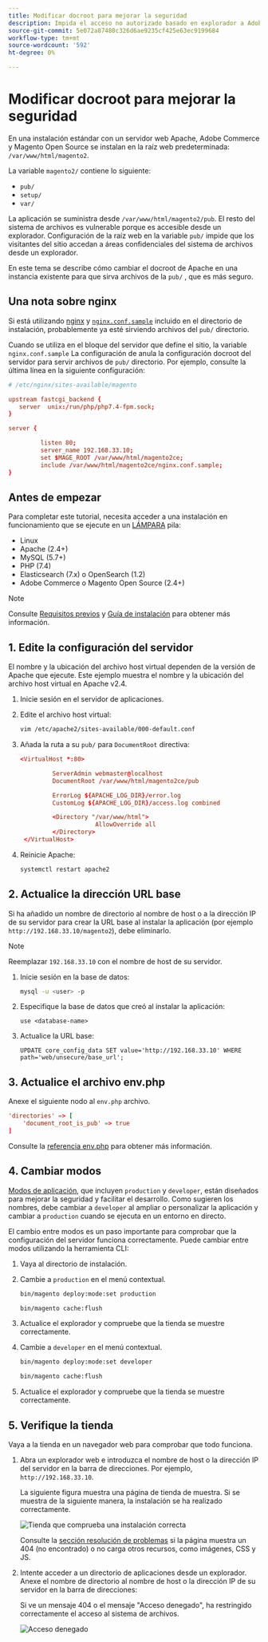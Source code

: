 ```yaml
---
title: Modificar docroot para mejorar la seguridad
description: Impida el acceso no autorizado basado en explorador a Adobe Commerce o al sistema de archivos local del Magento Open Source.
source-git-commit: 5e072a87480c326d6ae9235cf425e63ec9199684
workflow-type: tm+mt
source-wordcount: '592'
ht-degree: 0%

---
```



# Modificar docroot para mejorar la seguridad

En una instalación estándar con un servidor web Apache, Adobe Commerce y Magento Open Source se instalan en la raíz web predeterminada: `/var/www/html/magento2`.

La variable `magento2/` contiene lo siguiente:

- `pub/`
- `setup/`
- `var/`

La aplicación se suministra desde `/var/www/html/magento2/pub`. El resto del sistema de archivos es vulnerable porque es accesible desde un explorador.
Configuración de la raíz web en la variable `pub/` impide que los visitantes del sitio accedan a áreas confidenciales del sistema de archivos desde un explorador.

En este tema se describe cómo cambiar el docroot de Apache en una instancia existente para que sirva archivos de la `pub/` , que es más seguro.

## Una nota sobre nginx

Si está utilizando [nginx](../prerequisites/web-server/nginx.md) y [`nginx.conf.sample`](https://github.com/magento/magento2/blob/2.4/nginx.conf.sample) incluido en el directorio de instalación, probablemente ya esté sirviendo archivos del `pub/` directorio.

Cuando se utiliza en el bloque del servidor que define el sitio, la variable `nginx.conf.sample` La configuración de anula la configuración docroot del servidor para servir archivos de `pub/` directorio. Por ejemplo, consulte la última línea en la siguiente configuración:

```conf
# /etc/nginx/sites-available/magento

upstream fastcgi_backend {
   server  unix:/run/php/php7.4-fpm.sock;
}

server {

         listen 80;
         server_name 192.168.33.10;
         set $MAGE_ROOT /var/www/html/magento2ce;
         include /var/www/html/magento2ce/nginx.conf.sample;
}
```

## Antes de empezar

Para completar este tutorial, necesita acceder a una instalación en funcionamiento que se ejecute en un [LÁMPARA](https://en.wikipedia.org/wiki/LAMP_(software_bundle)) pila:

- Linux
- Apache (2.4+)
- MySQL (5.7+)
- PHP (7.4)
- Elasticsearch (7.x) o OpenSearch (1.2)
- Adobe Commerce o Magento Open Source (2.4+)

>[!NOTE]
>
>Consulte [Requisitos previos](../prerequisites/overview.md) y [Guía de instalación](../overview.md) para obtener más información.

## 1. Edite la configuración del servidor

El nombre y la ubicación del archivo host virtual dependen de la versión de Apache que ejecute. Este ejemplo muestra el nombre y la ubicación del archivo host virtual en Apache v2.4.

1. Inicie sesión en el servidor de aplicaciones.
1. Edite el archivo host virtual:

   ```bash
   vim /etc/apache2/sites-available/000-default.conf
   ```

1. Añada la ruta a su `pub/` para `DocumentRoot` directiva:

   ```conf
   <VirtualHost *:80>
   
            ServerAdmin webmaster@localhost
            DocumentRoot /var/www/html/magento2ce/pub
   
            ErrorLog ${APACHE_LOG_DIR}/error.log
            CustomLog ${APACHE_LOG_DIR}/access.log combined
   
            <Directory "/var/www/html">
                        AllowOverride all
            </Directory>
    </VirtualHost>
   ```

1. Reinicie Apache:

   ```bash
   systemctl restart apache2
   ```

## 2. Actualice la dirección URL base

Si ha añadido un nombre de directorio al nombre de host o a la dirección IP de su servidor para crear la URL base al instalar la aplicación (por ejemplo `http://192.168.33.10/magento2`), debe eliminarlo.

>[!NOTE]
>
>Reemplazar `192.168.33.10` con el nombre de host de su servidor.

1. Inicie sesión en la base de datos:

   ```bash
   mysql -u <user> -p
   ```

1. Especifique la base de datos que creó al instalar la aplicación:

   ```shell
   use <database-name>
   ```

1. Actualice la URL base:

   ```shell
   UPDATE core_config_data SET value='http://192.168.33.10' WHERE path='web/unsecure/base_url';
   ```

## 3. Actualice el archivo env.php

Anexe el siguiente nodo al `env.php` archivo.

```conf
'directories' => [
    'document_root_is_pub' => true
]
```

Consulte la [referencia env.php](../../configuration/reference/config-reference-envphp.md) para obtener más información.

## 4. Cambiar modos

[Modos de aplicación](../../configuration/bootstrap/application-modes.md), que incluyen `production` y `developer`, están diseñados para mejorar la seguridad y facilitar el desarrollo. Como sugieren los nombres, debe cambiar a `developer` al ampliar o personalizar la aplicación y cambiar a `production` cuando se ejecuta en un entorno en directo.

El cambio entre modos es un paso importante para comprobar que la configuración del servidor funciona correctamente. Puede cambiar entre modos utilizando la herramienta CLI:

1. Vaya al directorio de instalación.
1. Cambie a `production` en el menú contextual.

   ```bash
   bin/magento deploy:mode:set production
   ```

   ```bash
   bin/magento cache:flush
   ```

1. Actualice el explorador y compruebe que la tienda se muestre correctamente.
1. Cambie a `developer` en el menú contextual.

   ```bash
   bin/magento deploy:mode:set developer
   ```

   ```bash
   bin/magento cache:flush
   ```

1. Actualice el explorador y compruebe que la tienda se muestre correctamente.

## 5. Verifique la tienda

Vaya a la tienda en un navegador web para comprobar que todo funciona.

1. Abra un explorador web e introduzca el nombre de host o la dirección IP del servidor en la barra de direcciones. Por ejemplo, `http://192.168.33.10`.

   La siguiente figura muestra una página de tienda de muestra. Si se muestra de la siguiente manera, la instalación se ha realizado correctamente.

   ![Tienda que comprueba una instalación correcta](../../assets/installation/install-success_store.png)

   Consulte la [sección resolución de problemas](https://support.magento.com/hc/en-us/articles/360032994352) si la página muestra un 404 (no encontrado) o no carga otros recursos, como imágenes, CSS y JS.

1. Intente acceder a un directorio de aplicaciones desde un explorador. Anexe el nombre de directorio al nombre de host o la dirección IP de su servidor en la barra de direcciones:

   Si ve un mensaje 404 o el mensaje &quot;Acceso denegado&quot;, ha restringido correctamente el acceso al sistema de archivos.

   ![Acceso denegado](../../assets/installation/access-denied.png)
